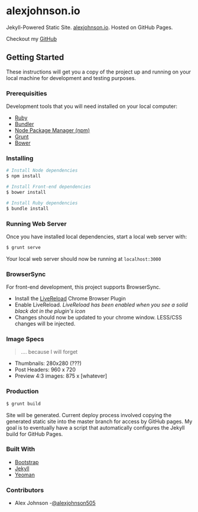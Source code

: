 # alexjohnson.io

Jekyll-Powered Static Site. [alexjohnson.io](http://alexjohnson.io). Hosted on GitHub Pages.

Checkout my [GitHub](https://github.com/alexjohnson505)

## Getting Started

These instructions will get you a copy of the project up and running on your local machine for development and testing purposes. 

### Prerequisities

Development tools that you will need installed on your local computer:

* [Ruby](...)
* [Bundler](...)
* [Node Package Manager (npm)](http://blog.npmjs.org/post/85484771375/how-to-install-npm)
* [Grunt](...)
* [Bower](http://bower.io/)

### Installing

```sh
# Install Node dependencies
$ npm install
```

```sh
# Install Front-end dependencies
$ bower install
```

```sh
# Install Ruby dependencies
$ bundle install
````

### Running Web Server

Once you have installed local dependencies, start a local web server with:

``` sh
$ grunt serve
```

Your local web server should now be running at ``localhost:3000``

### BrowserSync

For front-end development, this project supports BrowserSync. 

* Install the [LiveReload](https://chrome.google.com/webstore/detail/livereload/jnihajbhpnppcggbcgedagnkighmdlei?hl=en) Chrome Browser Plugin
* Enable LiveReload. *LiveReload has been enabled when you see a solid black dot in the plugin's icon*
* Changes should now be updated to your chrome window. LESS/CSS changes will be injected.

### Image Specs

> .... because I will forget

- Thumbnails: 280x280 (???)
- Post Headers: 960 x 720
- Preview 4:3 images: 875 x [whatever]

### Production

```sh
$ grunt build
```
Site will be generated. Current deploy process involved copying the generated static site into the master branch for access by GitHub pages. My goal is to eventually have a script that automatically configures the Jekyll build for GitHub Pages.

### Built With

* [Bootstrap](http://getbootstrap.com/)
* [Jekyll](...)
* [Yeoman](https://github.com/robwierzbowski/generator-jekyllrb)

### Contributors

* Alex Johnson -[@alexjohnson505](https://github.com/alexjohnson505)
